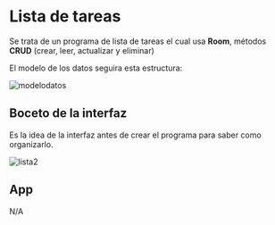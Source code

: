 # Lista de tareas
 Se trata de un programa de lista de tareas el cual usa **Room**, métodos **CRUD** (crear, leer, actualizar y eliminar)

El modelo de los datos seguira esta estructura:

![modelodatos](https://github.com/user-attachments/assets/a53ccc0b-9f87-4e9a-84d1-a7b948cc4f64)


 ## Boceto de la interfaz

Es la idea de la interfaz antes de crear el programa para saber como organizarlo.

![lista2](https://github.com/user-attachments/assets/4b195fd5-4616-4f78-afde-0cc1517c4cdf)


## App

N/A
